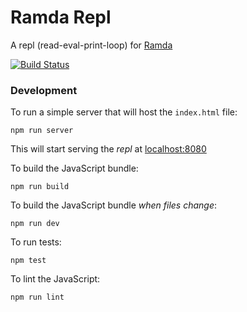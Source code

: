 Ramda Repl
==========

A repl (read-eval-print-loop) for [Ramda](http://ramdajs.com/)

[![Build Status](https://travis-ci.org/ramda/repl.svg?branch=master)](https://travis-ci.org/ramda/repl)

### Development

To run a simple server that will host the `index.html` file:

`npm run server`

This will start serving the _repl_ at [localhost:8080](http://localhost:8080)

To build the JavaScript bundle:

`npm run build`

To build the JavaScript bundle _when files change_:

`npm run dev`

To run tests:

`npm test`

To lint the JavaScript:

`npm run lint`
